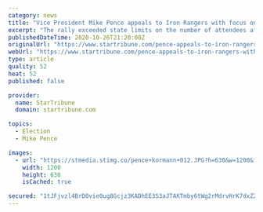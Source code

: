 ```yaml
---
category: news
title: "Vice President Mike Pence appeals to Iron Rangers with focus on jobs, economy"
excerpt: "The rally exceeded state limits on the number of attendees after a weekend dust-up about Trump's Duluth rally. HIBBING, Minn. – A brisk wind blew across the runway and light snow greeted Vice President Mike Pence as he made his closing arguments to Iron ..."
publishedDateTime: 2020-10-26T21:20:00Z
originalUrl: "https://www.startribune.com/pence-appeals-to-iron-rangers-with-focus-on-jobs-economy/572872951/"
webUrl: "https://www.startribune.com/pence-appeals-to-iron-rangers-with-focus-on-jobs-economy/572872951/"
type: article
quality: 52
heat: 52
published: false

provider:
  name: StarTribune
  domain: startribune.com

topics:
  - Election
  - Mike Pence

images:
  - url: "https://stmedia.stimg.co/pence+kormann+012.JPG?h=630&w=1200&fit=crop&bg=999&crop=faces"
    width: 1200
    height: 630
    isCached: true

secured: "1tJFjvzl4BrD0vie0ug8Gcjz3KADhEE3S3aJTAKTmby6tWg2rMdrvHrK7dxZZVust1pKyoJ5+TTZubQi3M7xpkw9BQp9oB8kuzmjYaQYuwIEFoh4utKqff4Ci5Ny6BHSxgkvxRXCgDqqZ/dg29CX9N8uzUqzXZy7v9inwbp6VoJhepozZbOjEn1EgQZ58HIeP/7e2tIw1P1E+rkFSIyilFmEitPFe0sd6Elqr0229GE3S87QcjM++/wmr5iykNXCqWT1HZ2d4cvuULPQu8vi6vmxTlkr5MtPImD7FNJFHeJJfWQQhFcCK7CoY5h6KQyFLS6+T+uxl1XC4eMOJVbAb/cmgcTvsrP8Qp4vLnkly0E=;/ncmhIDXcSNtzogzanJzQw=="
---
```


